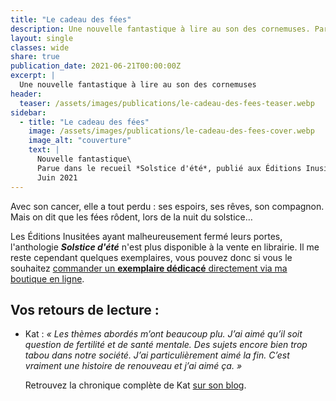 ```yaml
---
title: "Le cadeau des fées"
description: Une nouvelle fantastique à lire au son des cornemuses. Parue en juin 2021 dans le recueil Solstice d'été, publié aux Éditions Inusitées
layout: single
classes: wide
share: true
publication_date: 2021-06-21T00:00:00Z
excerpt: |
  Une nouvelle fantastique à lire au son des cornemuses
header:
  teaser: /assets/images/publications/le-cadeau-des-fees-teaser.webp
sidebar:
  - title: "Le cadeau des fées"
    image: /assets/images/publications/le-cadeau-des-fees-cover.webp
    image_alt: "couverture"
    text: |
      Nouvelle fantastique\
      Parue dans le recueil *Solstice d'été*, publié aux Éditions Inusitées\
      Juin 2021
---
```


Avec son cancer, elle a tout perdu&nbsp;: ses espoirs, ses rêves, son compagnon. Mais on dit que les fées rôdent, lors de la nuit du solstice&hellip;

Les Éditions Inusitées ayant malheureusement fermé leurs portes, l'anthologie ***Solstice d'été*** n'est plus disponible à la vente en librairie. Il me reste cependant quelques exemplaires, vous pouvez donc si vous le souhaitez <a href="https://catherinephanvan.sumupstore.com/article/solstice-d-ete" target="_blank">commander un **exemplaire dédicacé** directement via ma boutique en ligne</a>.


## Vos retours de lecture :

- Kat : *«&nbsp;Les thèmes abordés m’ont beaucoup plu. J’ai aimé qu’il soit question de fertilité et de santé mentale. Des sujets encore bien trop tabou dans notre société. J’ai particulièrement aimé la fin. C’est vraiment une histoire de renouveau et j’ai aimé ça.&nbsp;»*

    Retrouvez la chronique complète de Kat <a href="https://laviedekat.wordpress.com/2021/06/21/service-presse-collectif-du-solstice-dete-nouvelles-fantastiques-par-un-collectif-dauteurs/" target="_blank">sur son blog</a>.
